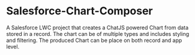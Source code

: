 # Salesforce-Chart-Composer
A Salesforce LWC project that creates a ChatJS powered Chart from data stored in a record. The chart can be of multiple types and includes styling and filtering. The produced Chart can be place on both record and app level. 
